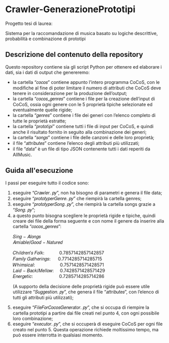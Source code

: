 # Crawler-GenerazionePrototipi

Progetto tesi di laurea:

Sistema per la raccomandazione di musica basato su logiche descrittive, probabilità e combinazione di prototipi

## Descrizione del contenuto della repository

Questo repository contiene sia gli script Python per ottenere ed elaborare i dati, sia i dati di output che genereremo:
* la cartella “𝑐𝑜𝑐𝑜𝑠” contiene appunto l’intero programma CoCoS, con le modifiche al fine di poter limitare il numero di attributi che CoCoS deve tenere in considerazione per la produzione dell’output;
* la cartella “𝑐𝑜𝑐𝑜𝑠_𝑔𝑒𝑛𝑟𝑒𝑠” contiene i file per la creazione dell’input di CoCoS, ossia ogni genere con le 5 proprietà tipiche selezionate ed eventualmente quelle rigide;
* la cartella “𝑔𝑒𝑛𝑟𝑒𝑠” contiene i file dei generi con l’elenco completo di tutte le proprietà estratte;
* la cartella “𝑝𝑟𝑜𝑡𝑜𝑡𝑖𝑝𝑖” contiene tutti i file di input per CoCoS, e quindi anche il risultato fornito in seguito alla combinazione dei generi;
* la cartella “𝑠𝑜𝑛𝑔𝑠” contiene i file delle canzoni e delle loro proprietà;
* il file “𝑎𝑡𝑡𝑟𝑖𝑏𝑢𝑡𝑒𝑠” contiene l’elenco degli attributi più utilizzati;
* il file “𝑑𝑎𝑡𝑎” è un file di tipo JSON contenente tutti i dati reperiti da AllMusic.

## Guida all'esecuzione

I passi per eseguire tutto il codice sono:

<ol>
<li> eseguire “𝐶𝑟𝑎𝑤𝑙𝑒𝑟. 𝑝𝑦”, non ha bisogno di parametri e genera il file data; </li>
<li> eseguire “𝑝𝑟𝑜𝑡𝑜𝑡𝑦𝑝𝑒𝑟𝐺𝑒𝑛𝑟𝑒. 𝑝𝑦” che riempirà la cartella genres; </li>
<li> eseguire “𝑝𝑟𝑜𝑡𝑜𝑡𝑦𝑝𝑒𝑟𝑆𝑜𝑛𝑔. 𝑝𝑦”, che riempirà la cartella songs grazie a “𝑆𝑜𝑛𝑔. 𝑝𝑦”; </li>
<li> a questo punto bisogna scegliere le proprietà rigide e tipiche, quindi creare dei file della forma seguente e con nome il genere da inserire alla cartella “𝑐𝑜𝑐𝑜𝑠_𝑔𝑒𝑛𝑟𝑒𝑠”:

𝑆𝑖𝑛𝑔 − 𝐴𝑙𝑜𝑛𝑔𝑠 <br>
𝐴𝑚𝑖𝑎𝑏𝑙𝑒/𝐺𝑜𝑜𝑑 − 𝑁𝑎𝑡𝑢𝑟𝑒𝑑

𝐶ℎ𝑖𝑙𝑑𝑟𝑒𝑛′𝑠 𝐹𝑜𝑙𝑘:&nbsp;&nbsp;&nbsp;&nbsp;&nbsp;&nbsp;&nbsp;&nbsp;&nbsp;&nbsp;&nbsp; 0.7857142857142857 <br>
𝐹𝑎𝑚𝑖𝑙𝑦 𝐺𝑎𝑡ℎ𝑒𝑟𝑖𝑛𝑔𝑠:&nbsp;&nbsp;&nbsp;&nbsp;&nbsp; 0.7714285714285715 <br>
𝑊ℎ𝑖𝑚𝑠𝑖𝑐𝑎𝑙:&nbsp;&nbsp;&nbsp;&nbsp;&nbsp;&nbsp;&nbsp;&nbsp;&nbsp;&nbsp;&nbsp;&nbsp;&nbsp;&nbsp;&nbsp;&nbsp;&nbsp;&nbsp;&nbsp; 0.7571428571428571 <br>
𝐿𝑎𝑖𝑑 − 𝐵𝑎𝑐𝑘/𝑀𝑒𝑙𝑙𝑜𝑤:&nbsp;&nbsp;&nbsp;&nbsp; 0.7428571428571429 <br>
𝐸𝑛𝑒𝑟𝑔𝑒𝑡𝑖𝑐:&nbsp;&nbsp;&nbsp;&nbsp;&nbsp;&nbsp;&nbsp;&nbsp;&nbsp;&nbsp;&nbsp;&nbsp;&nbsp;&nbsp;&nbsp;&nbsp;&nbsp;&nbsp;&nbsp;&nbsp; 0.7285714285714286 <br>

(A supporto della decisione delle proprietà rigide può essere utile utilizzare “𝑆𝑢𝑔𝑔𝑒𝑠𝑡𝑖𝑜𝑛. 𝑝𝑦”, che genera il file “𝑎𝑡𝑡𝑟𝑖𝑏𝑢𝑡𝑒𝑠”, con l’elenco di tutti gli attributi più utilizzati);
</li>
<li> eseguire “𝐹𝑖𝑙𝑒𝐹𝑜𝑟𝐶𝑜𝑐𝑜𝑠𝐺𝑒𝑛𝑒𝑟𝑎𝑡𝑜𝑟. 𝑝𝑦”, che si occupa di riempire la cartella prototipi a partire dai file creati nel punto 4, con ogni possibile loro combinazione; </li>
<li> eseguire “𝑒𝑥𝑒𝑐𝑢𝑡𝑜𝑟. 𝑝𝑦”, che si occuperà di eseguire CoCoS per ogni file creato nel punto 5. Questa operazione richiede moltissimo tempo, ma può essere interrotta in qualsiasi momento. </li>
</ol>